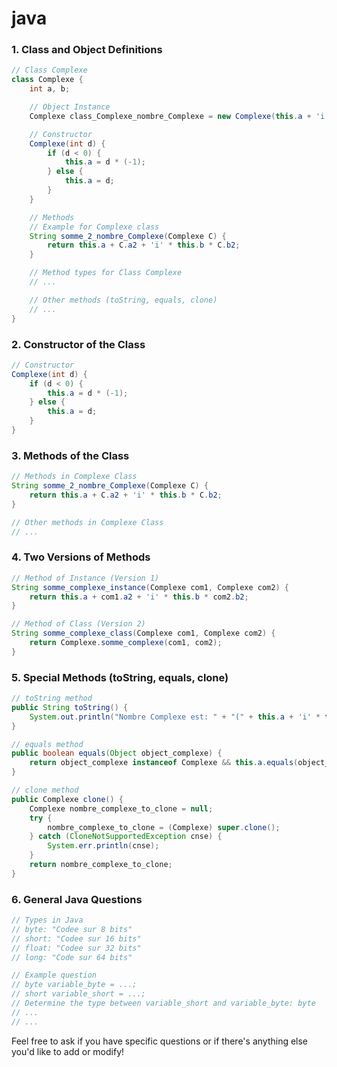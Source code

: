 # java

### 1. Class and Object Definitions
```java
// Class Complexe
class Complexe {
    int a, b;

    // Object Instance
    Complexe class_Complexe_nombre_Complexe = new Complexe(this.a + 'i' * this.b);

    // Constructor
    Complexe(int d) {
        if (d < 0) {
            this.a = d * (-1);
        } else {
            this.a = d;
        }
    }

    // Methods
    // Example for Complexe class
    String somme_2_nombre_Complexe(Complexe C) {
        return this.a + C.a2 + 'i' * this.b * C.b2;
    }

    // Method types for Class Complexe
    // ...

    // Other methods (toString, equals, clone)
    // ...
}
```

### 2. Constructor of the Class
```java
// Constructor
Complexe(int d) {
    if (d < 0) {
        this.a = d * (-1);
    } else {
        this.a = d;
    }
}
```

### 3. Methods of the Class
```java
// Methods in Complexe Class
String somme_2_nombre_Complexe(Complexe C) {
    return this.a + C.a2 + 'i' * this.b * C.b2;
}

// Other methods in Complexe Class
// ...
```

### 4. Two Versions of Methods
```java
// Method of Instance (Version 1)
String somme_complexe_instance(Complexe com1, Complexe com2) {
    return this.a + com1.a2 + 'i' * this.b * com2.b2;
}

// Method of Class (Version 2)
String somme_complexe_class(Complexe com1, Complexe com2) {
    return Complexe.somme_complexe(com1, com2);
}
```

### 5. Special Methods (toString, equals, clone)
```java
// toString method
public String toString() {
    System.out.println("Nombre Complexe est: " + "(" + this.a + 'i' * this.b + ")");
}

// equals method
public boolean equals(Object object_complexe) {
    return object_complexe instanceof Complexe && this.a.equals(object_complexe) && this.b.equals(object_complexe);
}

// clone method
public Complexe clone() {
    Complexe nombre_complexe_to_clone = null;
    try {
        nombre_complexe_to_clone = (Complexe) super.clone();
    } catch (CloneNotSupportedException cnse) {
        System.err.println(cnse);
    }
    return nombre_complexe_to_clone;
}
```

### 6. General Java Questions
```java
// Types in Java
// byte: "Codee sur 8 bits"
// short: "Codee sur 16 bits"
// float: "Codee sur 32 bits"
// long: "Code sur 64 bits"

// Example question
// byte variable_byte = ...;
// short variable_short = ...;
// Determine the type between variable_short and variable_byte: byte
// ...
// ...
```

Feel free to ask if you have specific questions or if there's anything else you'd like to add or modify!